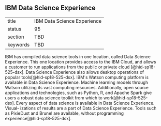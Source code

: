 ## IBM Data Science Experience


|          |                             |
| -------- | --------------------------- |
| title    | IBM Data Science Experience |
| status   | 95                          |
| section  | TBD                         |
| keywords | TBD                         |



IBM has compiled data science tools in one location, called Data Science
Experience. This one location provides access to the IBM Cloud, and
allows a customer to run applications from the public or private cloud
[@hid-sp18-525-dsx]. Data Science Experience also allows desktop
operations of popular tools[@hid-sp18-525-dsx]. IBM's Watson computing
platform is available in Data Science Experience. Machine learning
models through Watson utilizing its vast computing resources.
Additionally, open source applications and technologies, such as Python,
R, and Apache Spark give users a robust data science toolkit from which
to work[@hid-sp18-525-dsx]. Every aspect of data science is available in
Data Science Experience. Visual- izations of results are a part of Data
Science Experience. Tools such as PixieDust and Brunel are available,
without programming experience[@hid-sp18-525-dsx].
